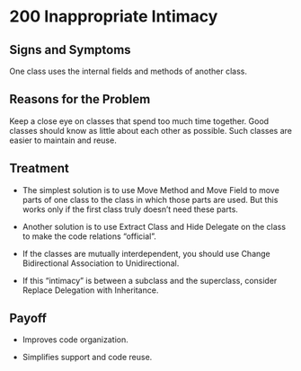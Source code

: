 # 200 Inappropriate Intimacy

## Signs and Symptoms
One class uses the internal fields and methods of another class.

## Reasons for the Problem
Keep a close eye on classes that spend too much time together. Good classes should know as little about each other as possible. Such classes are easier to maintain and reuse.

## Treatment
- The simplest solution is to use Move Method and Move Field to move parts of one class to the class in which those parts are used. But this works only if the first class truly doesn’t need these parts.

- Another solution is to use Extract Class and Hide Delegate on the class to make the code relations “official”.

- If the classes are mutually interdependent, you should use Change Bidirectional Association to Unidirectional.

- If this “intimacy” is between a subclass and the superclass, consider Replace Delegation with Inheritance.

## Payoff
- Improves code organization.

- Simplifies support and code reuse.
